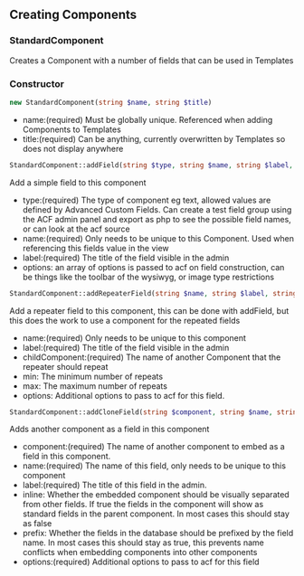 ## Creating Components

### StandardComponent
Creates a Component with a number of fields that can be used in Templates
### Constructor
```php
new StandardComponent(string $name, string $title)
```
- name:(required) Must be globally unique. Referenced when adding Components to Templates
- title:(required) Can be anything, currently overwritten by Templates so does not display anywhere

```php
StandardComponent::addField(string $type, string $name, string $label, array $options) 
```
Add a simple field to this component

- type:(required) The type of component eg text, allowed values are defined by Advanced Custom Fields. Can create a test field group using the ACF admin panel and export as php to see the possible field names, or can look at the acf source
- name:(required) Only needs to be unique to this Component. Used when referencing this fields value in the view
- label:(required) The title of the field visible in the admin
- options: an array of options is passed to acf on field construction, can be things like the toolbar of the wysiwyg, or image type restrictions

```php
StandardComponent::addRepeaterField(string $name, string $label, string $childComponent, int $min, int $max, array $options) 
```
Add a repeater field to this component, this can be done with addField, but this does the work to use a component for the repeated fields

- name:(required) Only needs to be unique to this component
- label:(required) The title of the field visible in the admin
- childComponent:(required) The name of another Component that the repeater should repeat
- min: The minimum number of repeats
- max: The maximum number of repeats
- options: Additional options to pass to acf for this field.

```php
StandardComponent::addCloneField(string $component, string $name, string $label, bool $inline = false, bool $prefix = true array $options) 
```
Adds another component as a field in this component

- component:(required) The name of another component to embed as a field in this component.
- name:(required) The name of this field, only needs to be unique to this component 
- label:(required) The title of this field in the admin.
- inline: Whether the embedded component should be visually separated from other fields. If true the fields in the component will show as standard fields in the parent component. In most cases this should stay as false
- prefix: Whether the fields in the database should be prefixed by the field name. In most cases this should stay as true, this prevents name conflicts when embedding components into other components
- options:(required) Additional options to pass to acf for this field 